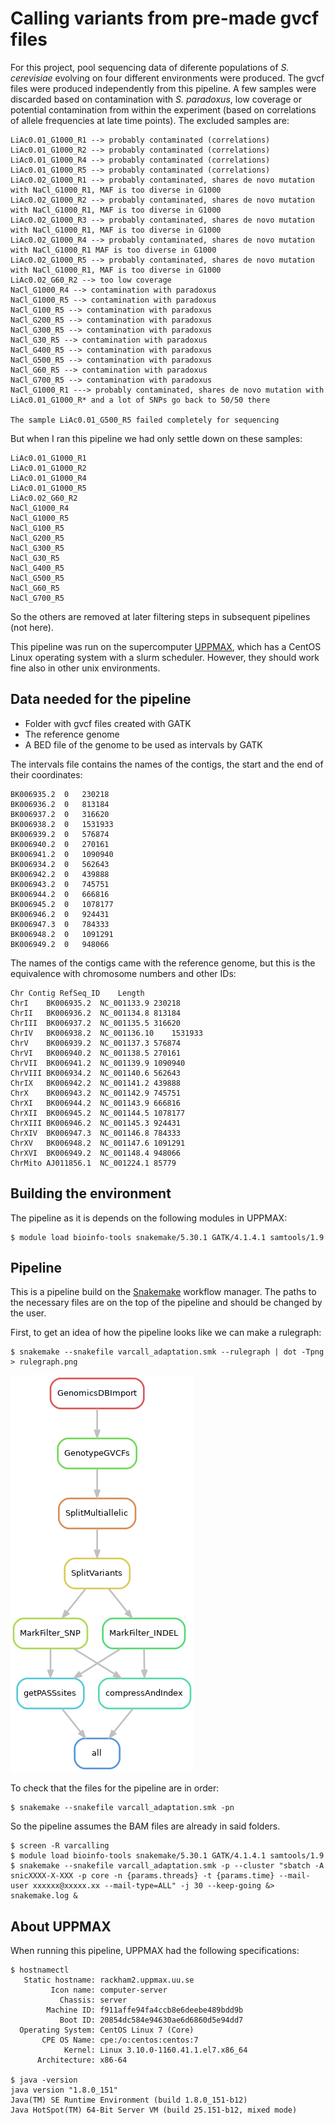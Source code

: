 # Calling variants from pre-made gvcf files

For this project, pool sequencing data of diferente populations of *S. cerevisiae* evolving on four different environments were produced. The gvcf files were produced independently from this pipeline. A few samples were discarded based on contamination with *S. paradoxus*, low coverage or potential contamination from within the experiment (based on correlations of allele frequencies at late time points). The excluded samples are:

	LiAc0.01_G1000_R1 --> probably contaminated (correlations)
	LiAc0.01_G1000_R2 --> probably contaminated (correlations)
	LiAc0.01_G1000_R4 --> probably contaminated (correlations)
	LiAc0.01_G1000_R5 --> probably contaminated (correlations)
	LiAc0.02_G1000_R1 --> probably contaminated, shares de novo mutation with NaCl_G1000_R1, MAF is too diverse in G1000
	LiAc0.02_G1000_R2 --> probably contaminated, shares de novo mutation with NaCl_G1000_R1, MAF is too diverse in G1000
	LiAc0.02_G1000_R3 --> probably contaminated, shares de novo mutation with NaCl_G1000_R1, MAF is too diverse in G1000
	LiAc0.02_G1000_R4 --> probably contaminated, shares de novo mutation with NaCl_G1000_R1 MAF is too diverse in G1000
	LiAc0.02_G1000_R5 --> probably contaminated, shares de novo mutation with NaCl_G1000_R1, MAF is too diverse in G1000
	LiAc0.02_G60_R2 --> too low coverage
	NaCl_G1000_R4 --> contamination with paradoxus
	NaCl_G1000_R5 --> contamination with paradoxus
	NaCl_G100_R5 --> contamination with paradoxus
	NaCl_G200_R5 --> contamination with paradoxus
	NaCl_G300_R5 --> contamination with paradoxus
	NaCl_G30_R5 --> contamination with paradoxus
	NaCl_G400_R5 --> contamination with paradoxus
	NaCl_G500_R5 --> contamination with paradoxus
	NaCl_G60_R5 --> contamination with paradoxus
	NaCl_G700_R5 --> contamination with paradoxus
	NaCl_G1000_R1 ---> probably contaminated, shares de novo mutation with LiAc0.01_G1000_R* and a lot of SNPs go back to 50/50 there

	The sample LiAc0.01_G500_R5 failed completely for sequencing

But when I ran this pipeline we had only settle down on these samples:

	LiAc0.01_G1000_R1
	LiAc0.01_G1000_R2
	LiAc0.01_G1000_R4
	LiAc0.01_G1000_R5
	LiAc0.02_G60_R2
	NaCl_G1000_R4
	NaCl_G1000_R5
	NaCl_G100_R5
	NaCl_G200_R5
	NaCl_G300_R5
	NaCl_G30_R5
	NaCl_G400_R5
	NaCl_G500_R5
	NaCl_G60_R5
	NaCl_G700_R5

So the others are removed at later filtering steps in subsequent pipelines (not here).


This pipeline was run on the supercomputer [UPPMAX](https://uppmax.uu.se/), which has a CentOS Linux operating system with a slurm scheduler. However, they should work fine also in other unix environments.

## Data needed for the pipeline

- Folder with gvcf files created with GATK
- The reference genome
- A BED file of the genome to be used as intervals by GATK

The intervals file contains the names of the contigs, the start and the end of their coordinates:

	BK006935.2	0	230218
	BK006936.2	0	813184
	BK006937.2	0	316620
	BK006938.2	0	1531933
	BK006939.2	0	576874
	BK006940.2	0	270161
	BK006941.2	0	1090940
	BK006934.2	0	562643
	BK006942.2	0	439888
	BK006943.2	0	745751
	BK006944.2	0	666816
	BK006945.2	0	1078177
	BK006946.2	0	924431
	BK006947.3	0	784333
	BK006948.2	0	1091291
	BK006949.2	0	948066

The names of the contigs came with the reference genome, but this is the equivalence with chromosome numbers and other IDs:

	Chr	Contig RefSeq_ID	Length
	ChrI	BK006935.2	NC_001133.9	230218
	ChrII	BK006936.2	NC_001134.8	813184
	ChrIII	BK006937.2	NC_001135.5	316620
	ChrIV	BK006938.2	NC_001136.10	1531933
	ChrV	BK006939.2	NC_001137.3	576874
	ChrVI	BK006940.2	NC_001138.5	270161
	ChrVII	BK006941.2	NC_001139.9	1090940
	ChrVIII	BK006934.2	NC_001140.6	562643
	ChrIX	BK006942.2	NC_001141.2	439888
	ChrX	BK006943.2	NC_001142.9	745751
	ChrXI	BK006944.2	NC_001143.9	666816
	ChrXII	BK006945.2	NC_001144.5	1078177
	ChrXIII	BK006946.2	NC_001145.3	924431
	ChrXIV	BK006947.3	NC_001146.8	784333
	ChrXV	BK006948.2	NC_001147.6	1091291
	ChrXVI	BK006949.2	NC_001148.4	948066
	ChrMito	AJ011856.1	NC_001224.1	85779


## Building the environment

The pipeline as it is depends on the following modules in UPPMAX:

	$ module load bioinfo-tools snakemake/5.30.1 GATK/4.1.4.1 samtools/1.9


## Pipeline

This is a pipeline build on the [Snakemake](https://snakemake.readthedocs.io/en/stable/) workflow manager. The paths to the necessary files are on the top of the pipeline and should be changed by the user.

First, to get an idea of how the pipeline looks like we can make a rulegraph:

    $ snakemake --snakefile varcall_adaptation.smk --rulegraph | dot -Tpng > rulegraph.png

![rulegraph](rulegraph.png "rulegraph")

To check that the files for the pipeline are in order:

	$ snakemake --snakefile varcall_adaptation.smk -pn

So the pipeline assumes the BAM files are already in said folders.


	$ screen -R varcalling
	$ module load bioinfo-tools snakemake/5.30.1 GATK/4.1.4.1 samtools/1.9
	$ snakemake --snakefile varcall_adaptation.smk -p --cluster "sbatch -A snicXXXX-X-XXX -p core -n {params.threads} -t {params.time} --mail-user xxxxxx@xxxxx.xx --mail-type=ALL" -j 30 --keep-going &> snakemake.log &


## About UPPMAX

When running this pipeline, UPPMAX had the following specifications:

	$ hostnamectl
	   Static hostname: rackham2.uppmax.uu.se
	         Icon name: computer-server
	           Chassis: server
	        Machine ID: f911affe94fa4ccb8e6deebe489bdd9b
	           Boot ID: 20854dc584e94630ae6d6860d5e94dd7
	  Operating System: CentOS Linux 7 (Core)
	       CPE OS Name: cpe:/o:centos:centos:7
	            Kernel: Linux 3.10.0-1160.41.1.el7.x86_64
	      Architecture: x86-64

	$ java -version
	java version "1.8.0_151"
	Java(TM) SE Runtime Environment (build 1.8.0_151-b12)
	Java HotSpot(TM) 64-Bit Server VM (build 25.151-b12, mixed mode)
